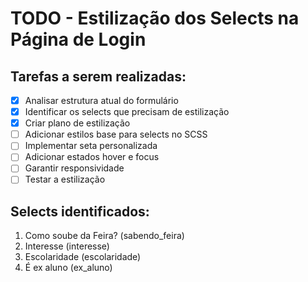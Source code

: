 # TODO - Estilização dos Selects na Página de Login

## Tarefas a serem realizadas:
- [x] Analisar estrutura atual do formulário
- [x] Identificar os selects que precisam de estilização
- [x] Criar plano de estilização
- [ ] Adicionar estilos base para selects no SCSS
- [ ] Implementar seta personalizada
- [ ] Adicionar estados hover e focus
- [ ] Garantir responsividade
- [ ] Testar a estilização

## Selects identificados:
1. Como soube da Feira? (sabendo_feira)
2. Interesse (interesse)
3. Escolaridade (escolaridade)
4. É ex aluno (ex_aluno)
